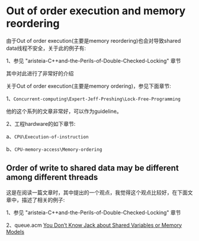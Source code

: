 # Out of order execution and memory reordering

由于Out of order execution(主要是memory reordering)也会对导致shared data线程不安全，关于此的例子有:

1、参见 "aristeia-C++and-the-Perils-of-Double-Checked-Locking" 章节

其中对此进行了非常好的介绍

关于Out of order execution(主要是memory ordering)，参见下面章节:

1、`Concurrent-computing\Expert-Jeff-Preshing\Lock-Free-Programming`

他的这个系列的文章非常好，可以作为guideline。

2、工程hardware的如下章节:

a、`CPU\Execution-of-instruction`

b、`CPU-memory-access\Memory-ordering`



## Order of write to shared data may be different among different threads

这是在阅读一篇文章时，其中提出的一个观点，我觉得这个观点比较好，在下面文章中，描述了相关的例子:

1、参见 "aristeia-C++and-the-Perils-of-Double-Checked-Locking" 章节

2、queue.acm [You Don’t Know Jack about Shared Variables or Memory Models](https://queue.acm.org/detail.cfm?id=2088916)